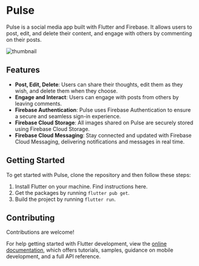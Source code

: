 
# Pulse

Pulse is a social media app built with Flutter and Firebase. It allows users to post, edit, and delete their content, and engage with others by commenting on their posts.

![thumbnail](https://github.com/Saim22Ahmed/Social-Media-App/assets/80286799/ca86e433-52d6-4dd3-ae08-8172bb8a1697)

## Features

- **Post, Edit, Delete**: Users can share their thoughts, edit them as they wish, and delete them when they choose.
- **Engage and Interact**: Users can engage with posts from others by leaving comments.
- **Firebase Authentication**: Pulse uses Firebase Authentication to ensure a secure and seamless sign-in experience.
- **Firebase Cloud Storage**: All images shared on Pulse are securely stored using Firebase Cloud Storage.
- **Firebase Cloud Messaging**: Stay connected and updated with Firebase Cloud Messaging, delivering notifications and messages in real time.

## Getting Started

To get started with Pulse, clone the repository and then follow these steps:

1. Install Flutter on your machine. Find instructions here.
2. Get the packages by running `flutter pub get`.
3. Build the project by running `flutter run`.

## Contributing

Contributions are welcome! 





For help getting started with Flutter development, view the
[online documentation](https://docs.flutter.dev/), which offers tutorials,
samples, guidance on mobile development, and a full API reference.
